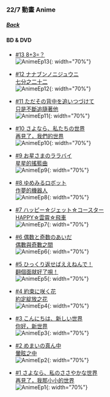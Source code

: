 ### 22/7 動畫 Anime
##### [Back](../../readme.md)

#### BD & DVD

- [#13 8+3=？](Anime/Ep13.md)  
![AnimeEp13](../../Img/Anime/AnimeEp13.png){: width="70%"}

- [#12 ナナブンノニジュウニ<br>   七分之二十二](Anime/Ep12.md)  
![AnimeEp12](../../Img/Anime/AnimeEp12.png){: width="70%"}

- [#11 ただその背中を追いつづけて<br>   只是不斷追隨著他](Anime/Ep11.md)  
![AnimeEp11](../../Img/Anime/AnimeEp11.png){: width="70%"}

- [#10 さよなら、私たちの世界<br>   再見了，我們的世界](Anime/Ep10.md)  
![AnimeEp10](../../Img/Anime/AnimeEp10.png){: width="70%"}

- [#9 お星さまのララバイ<br>   星星的搖籃曲](Anime/Ep9.md)  
![AnimeEp9](../../Img/Anime/AnimeEp9.png){: width="70%"}

- [#8 ゆめみるロボット<br>   作夢的機器人](Anime/Ep8.md)  
![AnimeEp8](../../Img/Anime/AnimeEp8.png){: width="70%"}

- [#7 ハッピー☆ジェット☆コースター<br>   HAPPY☆雲霄☆飛車](Anime/Ep7.md)  
![AnimeEp7](../../Img/Anime/AnimeEp7.png){: width="70%"}

- [#6 偶数と奇数のあいだ<br>   偶數與奇數之間](Anime/Ep6.md)  
![AnimeEp6](../../Img/Anime/AnimeEp6.png){: width="70%"}

- [#5 ひっくり返せばええねんで！<br>  翻個面就好了唄！](Anime/Ep5.md)  
![AnimeEp5](../../Img/Anime/AnimeEp5.png){: width="70%"}

- [#4 約束に咲く花<br>   約定綻放之花](Anime/Ep4.md)  
![AnimeEp4](../../Img/Anime/AnimeEp4.png){: width="70%"}

- [#3 こんにちは、新しい世界<br>   你好，新世界](Anime/Ep3.md)  
![AnimeEp3](../../Img/Anime/AnimeEp3.png){: width="70%"}

- [#2 めまいの真ん中<br>   暈眩之中](Anime/Ep2.md)  
![AnimeEp2](../../Img/Anime/AnimeEp2.png){: width="70%"}

- [#1 さよなら、私のささやかな世界<br>   再見了，我那小小的世界](Anime/Ep1.md)  
![AnimeEp1](../../Img/Anime/AnimeEp1.png){: width="70%"}
